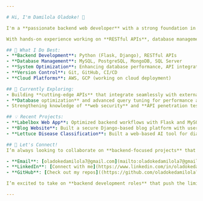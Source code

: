 ```yaml
---

# Hi, I'm Damilola Oladoke! 👋

I'm a **passionate backend web developer** with a strong foundation in **Python** and **Django**, dedicated to building secure, scalable, and high-performance web applications. I thrive on transforming complex problems into seamless solutions and love optimizing systems to run efficiently.

With hands-on experience working on **RESTful APIs**, database management, and deploying optimized backend systems, I’m driven to deliver backend solutions that power the next generation of web experiences. Although I enjoy **frontend development**, my true passion lies in creating the backbone of applications that support robust and scalable functionalities.

## 🚀 What I Do Best:
- **Backend Development**: Python (Flask, Django), RESTful APIs
- **Database Management**: MySQL, PostgreSQL, MongoDB, SQL Server
- **System Optimization**: Enhancing database performance, API integration, and backend security
- **Version Control**: Git, GitHub, CI/CD
- **Cloud Platforms**: AWS, GCP (working on cloud deployment)

## 🌱 Currently Exploring:
- Building **cutting-edge APIs** that integrate seamlessly with external systems
- **Database optimization** and advanced query tuning for performance at scale
- Strengthening knowledge of **web security** and **API penetration testing**

## 💡 Recent Projects:
- **Labelbox Web App**: Optimized backend workflows with Flask and MySQL, improving task management efficiency by 40%.
- **Blog Website**: Built a secure Django-based blog platform with user authentication, analytics, and social features.
- **Lettuce Disease Classification**: Built a web-based AI tool for diagnosing lettuce diseases using MobileNetV2, achieving 98% accuracy in detecting healthy vs. diseased plants and 96% accuracy for specific diseases. Integrated Flask for a real-time interface and actionable recommendations.

## 💬 Let's Connect!
I’m always looking to collaborate on **backend-focused projects** that challenge the status quo and explore innovative solutions. If you're building something ambitious or need a backend expert to bring your ideas to life, let's talk!

- **Email**: [oladokedamilola7@gmail.com](mailto:oladokedamilola7@gmail.com)
- **LinkedIn**: [Connect with me](https://www.linkedin.com/in/oladokedamilola)
- **GitHub**: [Check out my repos]((https://github.com/oladokedamilola?tab=repositories)

I’m excited to take on **backend development roles** that push the limits of what we can achieve with technology. Let’s build something amazing together! 🚀

---
```

